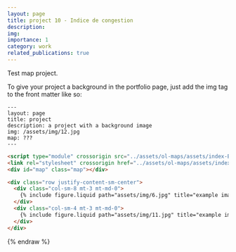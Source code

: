 ```yaml
---
layout: page
title: project 10 - Indice de congestion
description:
img:
importance: 1
category: work
related_publications: true
---
```


Test map project.

To give your project a background in the portfolio page, just add the img tag to the front matter like so:

    ---
    layout: page
    title: project
    description: a project with a background image
    img: /assets/img/12.jpg
    map: ???
    ---
```html
<script type="module" crossorigin src="../assets/ol-maps/assets/index-B3jjzupI.js"></script>
<link rel="stylesheet" crossorigin href="../assets/ol-maps/assets/index-D09opdbs.css">
<div id="map" class="map"></div>
```

```html
<div class="row justify-content-sm-center">
  <div class="col-sm-8 mt-3 mt-md-0">
    {% include figure.liquid path="assets/img/6.jpg" title="example image" class="img-fluid rounded z-depth-1" %}
  </div>
  <div class="col-sm-4 mt-3 mt-md-0">
    {% include figure.liquid path="assets/img/11.jpg" title="example image" class="img-fluid rounded z-depth-1" %}
  </div>
</div>
```

{% endraw %}
